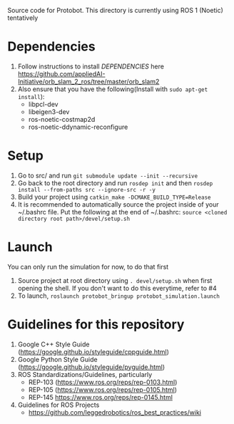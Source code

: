 Source code for Protobot. This directory is currently using ROS 1 (Noetic) tentatively

# Dependencies
1. Follow instructions to install _DEPENDENCIES_ here https://github.com/appliedAI-Initiative/orb_slam_2_ros/tree/master/orb_slam2
2. Also ensure that you have the following(Install with ```sudo apt-get install```): 
     - libpcl-dev
     - libeigen3-dev
     - ros-noetic-costmap2d
     - ros-noetic-ddynamic-reconfigure

# Setup
1. Go to src/ and run ```git submodule update --init --recursive```
2. Go back to the root directory and run ```rosdep init``` and then ```rosdep install --from-paths src --ignore-src -r -y```
3. Build your project using ```catkin_make -DCMAKE_BUILD_TYPE=Release```
4. It is recommended to automatically source the project inside of your ~/.bashrc file. Put the following at the end of ~/.bashrc: ```source <cloned directory root path>/devel/setup.sh ```

# Launch 
You can only run the simulation for now, to do that first
1. Source project at root directory using ```. devel/setup.sh``` when first opening the shell. If you don't want to do this everytime, refer to #4
2. To launch, ```roslaunch protobot_bringup protobot_simulation.launch```

# Guidelines for this repository
1. Google C++ Style Guide (https://google.github.io/styleguide/cppguide.html)
2. Google Python Style Guide (https://google.github.io/styleguide/pyguide.html)
3. ROS Standardizations/Guidelines, particularly
     - REP-103 (https://www.ros.org/reps/rep-0103.html)
     - REP-105 (https://www.ros.org/reps/rep-0105.html)
     - REP-145 https://www.ros.org/reps/rep-0145.html
4. Guidelines for ROS Projects
     - https://github.com/leggedrobotics/ros_best_practices/wiki
